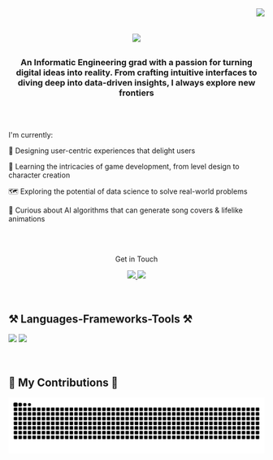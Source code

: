 <img align="right" src="https://visitor-badge.laobi.icu/badge?page_id=rahmanurannisa.rahmanurannisa" />

<h1 align="center">
  <img src="https://readme-typing-svg.herokuapp.com/?font=Pixelify+Sans&size=35&center=true&vCenter=true&pause=1000&color=1BCA1B&width=500&height=70&duration=4000&lines=Hi+There!+👋;+I'm+Rahma+Nur+Annisa!;" />
</h1>

<h3 align="center">An Informatic Engineering grad with a passion for turning digital ideas into reality. From crafting intuitive interfaces to diving deep into data-driven insights, I always explore new frontiers</h3>

<br/>
<br/>

<div align="left">
  
I'm currently:
  
  🎨 Designing user-centric experiences that delight users

  🌱 Learning the intricacies of game development, from level design to character creation
  
  🗺️ Exploring the potential of data science to solve real-world problems
  
  🧠 Curious about AI algorithms that can generate song covers & lifelike animations
  
</div>

<br/>
<br/>

<div align="center">
  
  Get in Touch
  
  <a href="mailto:rahmanurannisa.work@gmail.com">
    <img src="https://img.shields.io/badge/Gmail-333333?style=for-the-badge&logo=gmail&logoColor=red" />
  </a>
  <a href="https://linkedin.com/in/rahmanurannisa" >
    <img src="https://img.shields.io/badge/LinkedIn-0077B5?style=for-the-badge&logo=linkedin&logoColor=white" />
  </a>
</div>

<br/>
<br/>

<h2 align="left">⚒️ Languages-Frameworks-Tools ⚒️</h2>
<div align="left">
  <img src="https://skillicons.dev/icons?i=py,tensorflow,mysql,html,css,js" />
  <img src="https://skillicons.dev/icons?i=figma,xd,ps,ai,gcp,vscode" />
</div>

<br/>
<br/>

<div align="lrft">
  <h2>🐛 My Contributions 🐛</h2>
  <img alt="snake eating my contributions" src="https://raw.githubusercontent.com/rahmanurannisa/rahmanurannisa/output/github-contribution-grid-snake.svg" />
</div>
